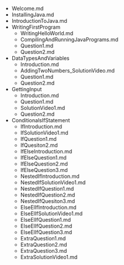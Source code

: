 - Welcome.md
- InstallingJava.md
- IntroductionToJava.md
- WritingFirstProgram
  - WritingHelloWorld.md
  - CompilingAndRunningJavaPrograms.md
  - Question1.md
  - Question2.md
- DataTypesAndVariables
  - Introduction.md
  - AddingTwoNumbers_SolutionVideo.md
  - Question1.md
  - Question2.md
- GettingInput
  - Introduction.md
  - Question1.md
  - SolutionVideo1.md
  - Question2.md
- ConditionalsIfStatement
  - IfIntroduction.md
  - IfSolutionVideo1.md
  - IfQuestion1.md
  - IfQuesiton2.md
  - IfElseIntroduction.md
  - IfElseQuestion1.md
  - IfElseQuestion2.md
  - IfElseQuestion3.md
  - NestedIfIntroduction.md
  - NestedIfSolutionVideo1.md
  - NestedIfQuestion1.md
  - NestedIfQuestion2.md
  - NestedIfQuesiton3.md
  - ElseElIfIntroduction.md
  - ElseElIfSolutionVideo1.md
  - ElseElIfQuestion1.md
  - ElseElIfQuestion2.md
  - ElseElIfQuestion3.md
  - ExtraQuestion1.md
  - ExtraQuestion2.md
  - ExtraQuestion3.md
  - ExtraSolutionVideo1.md
